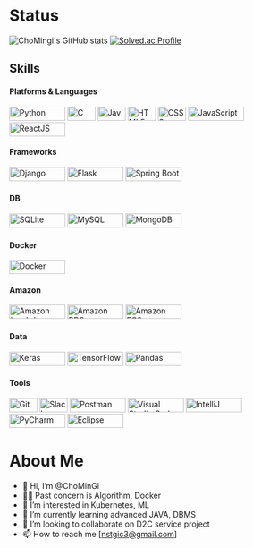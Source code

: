 # Status
![ChoMingi's GitHub stats](https://github-readme-stats.vercel.app/api?username=ChoMinGi&show_icons=true&theme=radical)
[![Solved.ac Profile](http://mazassumnida.wtf/api/v2/generate_badge?boj=nstgic3)](https://solved.ac/nstgic3/)



## Skills
#### Platforms & Languages
<img alt="Python" src="https://img.shields.io/badge/Python-3776AB.svg?&style=for-the-badge&logo=Python&logoColor=white" width="100" height="25" /> <img alt="C" src="https://img.shields.io/badge/C-A8B9CC.svg?&style=for-the-badge&logo=C&logoColor=white" width="50" height="25" />
<img alt="Java" src="https://img.shields.io/badge/Java-007396.svg?&style=for-the-badge&logo=Java&logoColor=white" width="50" height="25" />
<img alt="HTML5" src="https://img.shields.io/badge/HTML5-E34F26.svg?&style=for-the-badge&logo=HTML5&logoColor=white" width="50" height="25" />
<img alt="CSS3" src="https://img.shields.io/badge/CSS3-1572B6.svg?&style=for-the-badge&logo=CSS3&logoColor=white" width="50" height="25" />
<img alt="JavaScript" src="https://img.shields.io/badge/JavaScript-F7DF1E.svg?&style=for-the-badge&logo=JavaScript&logoColor=white" width="100" height="25" />
<img alt="ReactJS" src="https://img.shields.io/badge/ReactJS-61DAFB.svg?&style=for-the-badge&logo=React&logoColor=white" width="100" height="25" />
  
#### Frameworks
<img alt="Django" src="https://img.shields.io/badge/Django-092E20.svg?&style=for-the-badge&logo=Django&logoColor=white" width="100" height="25" /> <img alt="Flask" src="https://img.shields.io/badge/Flask-000000.svg?&style=for-the-badge&logo=Flask&logoColor=white" width="100" height="25" />
<img alt="Spring Boot" src="https://img.shields.io/badge/Spring_Boot-6DB33F.svg?&style=for-the-badge&logo=Spring-Boot&logoColor=white" width="100" height="25" />

#### DB
<img alt="SQLite" src="https://img.shields.io/badge/SQLite-07405E.svg?&style=for-the-badge&logo=SQLite&logoColor=white" width="100" height="25" /> <img alt="MySQL" src="https://img.shields.io/badge/MySQL-4479A1.svg?&style=for-the-badge&logo=MySQL&logoColor=white" width="100" height="25" />
<img alt="MongoDB" src="https://img.shields.io/badge/MongoDB-47A248.svg?&style=for-the-badge&logo=MongoDB&logoColor=white" width="100" height="25" />
#### Docker
<img alt="Docker" src="https://img.shields.io/badge/Docker-2496ED.svg?&style=for-the-badge&logo=Docker&logoColor=white" width="100" height="25" />

#### Amazon
<img alt="Amazon Lambda" src="https://img.shields.io/badge/Amazon%20Lambda-FF9900.svg?&style=for-the-badge&logo=Amazon%20AWS&logoColor=white" width="100" height="25" /> <img alt="Amazon RDS" src="https://img.shields.io/badge/Amazon%20RDS-FF9900.svg?&style=for-the-badge&logo=Amazon-RDS&logoColor=white" width="100" height="25" />
<img alt="Amazon EC2" src="https://img.shields.io/badge/Amazon%20EC2-FF9900.svg?&style=for-the-badge&logo=Amazon%20EC2&logoColor=white" width="100" height="25" />
#### Data
<img alt="Keras" src="https://img.shields.io/badge/Keras-D00000.svg?&style=for-the-badge&logo=Keras&logoColor=white" width="100" height="25" /> <img alt="TensorFlow" src="https://img.shields.io/badge/TensorFlow-FF6F00.svg?&style=for-the-badge&logo=TensorFlow&logoColor=white" width="100" height="25" />
<img alt="Pandas" src="https://img.shields.io/badge/Pandas-150458.svg?&style=for-the-badge&logo=Pandas&logoColor=white" width="100" height="25" />
#### Tools
<img alt="Git" src="https://img.shields.io/badge/Git-F05032.svg?&style=for-the-badge&logo=Git&logoColor=white" width="50" height="25" /> <img alt="Slack" src="https://img.shields.io/badge/Slack-4A154B.svg?&style=for-the-badge&logo=Slack&logoColor=white" width="50" height="25" />
<img alt="Postman" src="https://img.shields.io/badge/Postman-FF6C37.svg?&style=for-the-badge&logo=Postman&logoColor=white" width="100" height="25" />
<img alt="Visual Studio Code" src="https://img.shields.io/badge/Visual%20Studio%20Code-007ACC.svg?&style=for-the-badge&logo=Visual%20Studio%20Code&logoColor=white" width="100" height="25" />
<img alt="IntelliJ" src="https://img.shields.io/badge/IntelliJ%20IDEA-000000.svg?&style=for-the-badge&logo=IntelliJ%20IDEA&logoColor=white" width="100" height="25" />
<img alt="PyCharm" src="https://img.shields.io/badge/PyCharm-000000.svg?&style=for-the-badge&logo=PyCharm&logoColor=white" width="100" height="25" />
<img alt="Eclipse" src="https://img.shields.io/badge/Eclipse-2C2255.svg?&style=for-the-badge&logo=Eclipse&logoColor=white" width="100" height="25" />




# About Me

- 👋 Hi, I’m @ChoMinGi</br>
- 👨‍🎨 Past concern is Algorithm, Docker</br>
- 👀 I’m interested in Kubernetes, ML</br>
- 🌱 I’m currently learning advanced JAVA, DBMS</br>
- 💞️ I’m looking to collaborate on D2C service project</br>
- 📫 How to reach me [nstgic3@gmail.com]</br></br></br>

